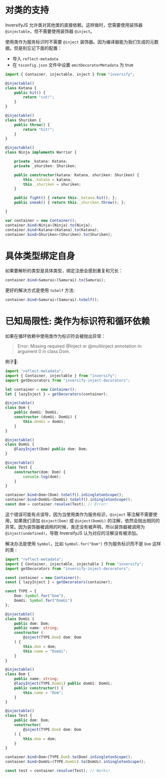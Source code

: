 # 对类的支持
InversifyJS 允许类对其他类的直接依赖。这样做时，您需要使用装饰器 `@injectable`，但不需要使用装饰器 `@inject`。

使用类作为服务标识时不需要 `@inject` 装饰器。因为编译器能为我们生成的元数据。但是别忘记下面的配置：

- 导入 `reflect-metadata`
- 在 `tsconfig.json` 文件中设置 `emitDecoratorMetadata` 为 true

```ts
import { Container, injectable, inject } from "inversify";

@injectable()
class Katana {
    public hit() {
        return "cut!";
    }
}

@injectable()
class Shuriken {
    public throw() {
        return "hit!";
    }
}

@injectable()
class Ninja implements Warrior {

    private _katana: Katana;
    private _shuriken: Shuriken;

    public constructor(katana: Katana, shuriken: Shuriken) {
        this._katana = katana;
        this._shuriken = shuriken;
    }

    public fight() { return this._katana.hit(); };
    public sneak() { return this._shuriken.throw(); };

}

var container = new Container();
container.bind<Ninja>(Ninja).to(Ninja);
container.bind<Katana>(Katana).to(Katana);
container.bind<Shuriken>(Shuriken).to(Shuriken);
```

# 具体类型绑定自身
如果要解析的类型是具体类型，绑定注册会感到重复和冗长：

```ts
container.bind<Samurai>(Samurai).to(Samurai);
```
更好的解决方式是使用 `toSelf` 方法:

```ts
container.bind<Samurai>(Samurai).toSelf();
```

# 已知局限性: 类作为标识符和循环依赖

如果在循环依赖中使用类作为标识符会被抛出异常：

> Error: Missing required @Inject or @multiinject annotation in: argument 0 in class Dom.

例子:

```ts
import "reflect-metadata";
import { Container, injectable } from "inversify";
import getDecorators from "inversify-inject-decorators";

let container = new Container();
let { lazyInject } = getDecorators(container);

@injectable()
class Dom {
    public domUi: DomUi;
    constructor (domUi: DomUi) {
        this.domUi = domUi;
    }
}

@injectable()
class DomUi {
    @lazyInject(Dom) public dom: Dom;
}

@injectable()
class Test {
    constructor(dom: Dom) {
        console.log(dom);
    }
}

container.bind<Dom>(Dom).toSelf().inSingletonScope();
container.bind<DomUi>(DomUi).toSelf().inSingletonScope();
const dom = container.resolve(Test); // Error!
```

这个错误可能有点误导，因为当使用类作为服务标识，`@inject` 等注解不需要使用，如果我们添加 `@inject(Dom)` 或 `@inject(DomUi)` 的注解，依然会抛出相同的异常。因为装饰器被调用的时候，类还没有被声明，所以装饰器被调用为 `@inject(undefined)`，导致 InversifyJS 认为对应的注解没有被添加。

解决办法是使用 `Symbol`，比如 `Symbol.for("Dom")` 作为服务标识而不是 `Dom` 这样的类 :

```ts
import "reflect-metadata";
import { Container, injectable, injectable } from "inversify";
import getDecorators from "inversify-inject-decorators";

const container = new Container();
const { lazyInject } = getDecorators(container);

const TYPE = {
    Dom: Symbol.for("Dom"),
    DomUi: Symbol.for("DomUi")
};

@injectable()
class DomUi {
    public dom: Dom;
    public name: string;
    constructor (
        @inject(TYPE.Dom) dom: Dom
    ) {
        this.dom = dom;
        this.name = "DomUi";
    }
}

@injectable()
class Dom {
    public name: string;
    @lazyInject(TYPE.DomUi) public domUi: DomUi;
    public constructor() {
        this.name = "Dom";
    }
}

@injectable()
class Test {
    public dom: Dom;
    constructor(
        @inject(TYPE.Dom) dom: Dom
    ) {
        this.dom = dom;
    }
}

container.bind<Dom>(TYPE.Dom).to(Dom).inSingletonScope();
container.bind<DomUi>(TYPE.DomUi).to(DomUi).inSingletonScope();

const test = container.resolve(Test); // Works!
```

